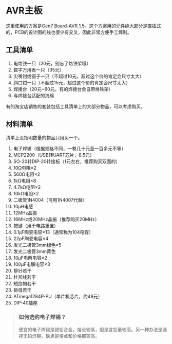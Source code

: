 # AVR主板

这里使用的方案是[Gen7 Board-AVR 1.5](http://www.reprap.org/wiki/Gen7_Board-AVR_1.5)。这个方案用的元件绝大部分是直插式的，PCB的设计图的线也很少有交叉，因此非常方便手工焊制。

## 工具清单

1.  电烙铁一只（20元，别忘了烙铁架哦）
2.  数字万用表一只（35元）
3.  尖嘴钳或镊子一只（不超过10元，超过这个价的肯定会尺寸太大）
4.  斜口钳一只（不超过15元，超过这个价的肯定会尺寸太大）
5.  焊接台（20元~60元，有的焊接台会自带烙铁架）
6.  与焊接台适配的海绵

有的淘宝店销售的套装包括工具清单上的大部分物品，可以考虑购买。

## 材料清单

清单上没指明数量的物品只用买一个。

1.  电子焊锡（根据规格不同，一卷几十元至一百多元不等）
2.  MCP2200（USB转UART芯片，8.5元）
3.  SO-20转DIP-20转接板（1元左右，推荐购买双面的）
4.  10Ω电阻×2
5.  560Ω电阻×2
6.  1kΩ电阻×8
7.  4.7kΩ电阻×2
8.  10kΩ电阻×2
9.  二极管1N4004（可用1N4007代替）
10. 10μH电感
11. 12MHz晶振
12. 16MHz或20MHz晶振（推荐购买20MHz）
13. 按键（用于电路重置）
14. 0.1μF陶瓷电容×13（通常称为104电容）
15. 22pF陶瓷电容×4
16. 发光二极管3mm绿色×5
17. 发光二极管3mm黄色
18. 10μF电解电容×2
19. 100μF电解电容×3
20. 排针若干
21. 杜邦线若干
22. 短路帽若干
23. 排母若干
24. ATmega1284P-PU（单片机芯片，约48元）
25. DIP-40插座

> ### 如何选购电子焊锡？
> 
> 便宜的电子焊锡是锡铅合金，熔点较低，但是含铅量较高。另一种办法是选择无铅焊锡，缺点是熔点和价格都较高。